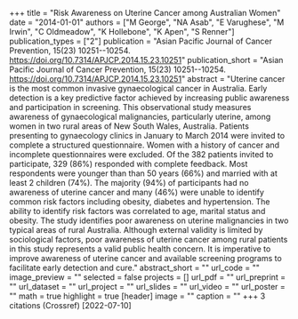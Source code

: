 +++
title = "Risk Awareness on Uterine Cancer among Australian Women"
date = "2014-01-01"
authors = ["M George", "NA Asab", "E Varughese", "M Irwin", "C Oldmeadow", "K Hollebone", "K Apen", "S Renner"]
publication_types = ["2"]
publication = "Asian Pacific Journal of Cancer Prevention, 15(23) 10251--10254. https://doi.org/10.7314/APJCP.2014.15.23.10251"
publication_short = "Asian Pacific Journal of Cancer Prevention, 15(23) 10251--10254. https://doi.org/10.7314/APJCP.2014.15.23.10251"
abstract = "Uterine cancer is the most common invasive gynaecological cancer in Australia. Early detection is a key predictive factor achieved by increasing public awareness and participation in screening. This observational study measures awareness of gynaecological malignancies, particularly uterine, among women in two rural areas of New South Wales, Australia. Patients presenting to gynaecology clinics in January to March 2014 were invited to complete a structured questionnaire. Women with a history of cancer and incomplete questionnaires were excluded. Of the 382 patients invited to participate, 329 (86%) responded with complete feedback. Most respondents were younger than than 50 years (66%) and married with at least 2 children (74%). The majority (94%) of participants had no awareness of uterine cancer and many (46%) were unable to identify common risk factors including obesity, diabetes and hypertension. The ability to identify risk factors was correlated to age, marital status and obesity. The study identifies poor awareness on uterine malignancies in two typical areas of rural Australia. Although external validity is limited by sociological factors, poor awareness of uterine cancer among rural patients in this study represents a valid public health concern. It is imperative to improve awareness of uterine cancer and available screening programs to facilitate early detection and cure."
abstract_short = ""
url_code = ""
image_preview = ""
selected = false
projects = []
url_pdf = ""
url_preprint = ""
url_dataset = ""
url_project = ""
url_slides = ""
url_video = ""
url_poster = ""
math = true
highlight = true
[header]
image = ""
caption = ""
+++
3 citations (Crossref) [2022-07-10]
